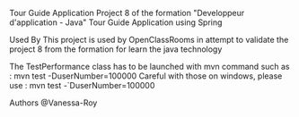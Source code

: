 Tour Guide Application
Project 8 of the formation "Developpeur d'application - Java" Tour Guide Application using Spring

Used By This project is used by OpenClassRooms in attempt to validate the project 8 from the formation for learn the java technology

The TestPerformance class has to be launched with mvn command such as : mvn test -DuserNumber=100000
Careful with those on windows, please use : mvn test -`DuserNumber=100000

Authors @Vanessa-Roy
